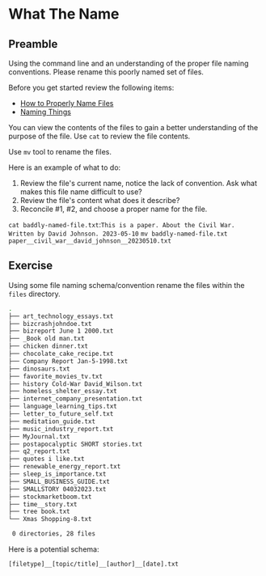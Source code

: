 # What The Name 

## Preamble 
   Using the command line and an understanding of the proper file
   naming conventions. Please rename this poorly named set of files. 
   
   Before you get started review the following items: 
   - [How to Properly Name Files](https://github.com/joshuaweiner/programming-exercises/blob/main/what-the-name/naming-things-summary.md)
   - [Naming Things](https://github.com/joshuaweiner/programming-exercises/blob/main/what-the-name/naming-things-summary.md)

   You can view the contents of the files to gain a better
   understanding of the purpose of the file. Use `cat` to review the
   file contents. 

   Use `mv` tool to rename the files. 

   Here is an example of what to do: 
   1. Review the file's current name, notice the lack of
      convention. Ask what makes this file name difficult to use?
   2. Review the file's content what does it describe?
   3. Reconcile #1, #2, and choose a proper name for the file. 
   
   `cat baddly-named-file.txt`:`This is a paper. About the Civil War. Written by David Johnson. 2023-05-10`
   `mv baddly-named-file.txt paper__civil_war__david_johnson__20230510.txt`
   
## Exercise 
   Using some file naming schema/convention rename the files within
   the `files` directory. 
   
   ```bash
   .
   ├── art_technology_essays.txt
   ├── bizcrashjohndoe.txt
   ├── bizreport June 1 2000.txt
   ├── _Book old man.txt
   ├── chicken dinner.txt
   ├── chocolate_cake_recipe.txt
   ├── Company Report Jan-5-1998.txt
   ├── dinosaurs.txt
   ├── favorite_movies_tv.txt
   ├── history Cold-War David_Wilson.txt
   ├── homeless_shelter_essay.txt
   ├── internet_company_presentation.txt
   ├── language_learning_tips.txt
   ├── letter_to_future_self.txt
   ├── meditation_guide.txt
   ├── music_industry_report.txt
   ├── MyJournal.txt
   ├── postapocalyptic SHORT stories.txt
   ├── q2_report.txt
   ├── quotes i like.txt
   ├── renewable_energy_report.txt
   ├── sleep_is_importance.txt
   ├── SMALL_BUSINESS_GUIDE.txt
   ├── SMALLSTORY 04032023.txt
   ├── stockmarketboom.txt
   ├── time__story.txt
   ├── tree book.txt
   └── Xmas Shopping-8.txt

	0 directories, 28 files
   ```
   
   Here is a potential schema: 
   ```text
   [filetype]__[topic/title]__[author]__[date].txt
   ```
